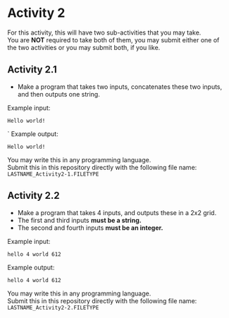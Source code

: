 # Activity 2

For this activity, this will have two sub-activities that you may take. <br>
You are <b>NOT</b> required to take both of them, you may submit either one of the two activities or you may submit both, if you like.

## Activity 2.1

- Make a program that takes two inputs, concatenates these two inputs, and then outputs one string.

Example input:
    <pre><code>Hello
               world!
    </code></pre>
`
Example output:
    <pre><code>Hello world!
    </code></pre>

You may write this in any programming language. <br>
Submit this in this repository directly with the following file name: `LASTNAME_Activity2-1.FILETYPE` 

## Activity 2.2

- Make a program that takes 4 inputs, and outputs these in a 2x2 grid. <br>
- The first and third inputs <b>must be a string.</b> <br>
- The second and fourth inputs <b>must be an integer.</b>

Example input:
    <pre><code>hello
               4
               world
               612
    </code></pre>
    
Example output:
    <pre><code>hello 4
               world 612
    </code></pre>

You may write this in any programming language. <br>
Submit this in this repository directly with the following file name: `LASTNAME_Activity2-2.FILETYPE` 
